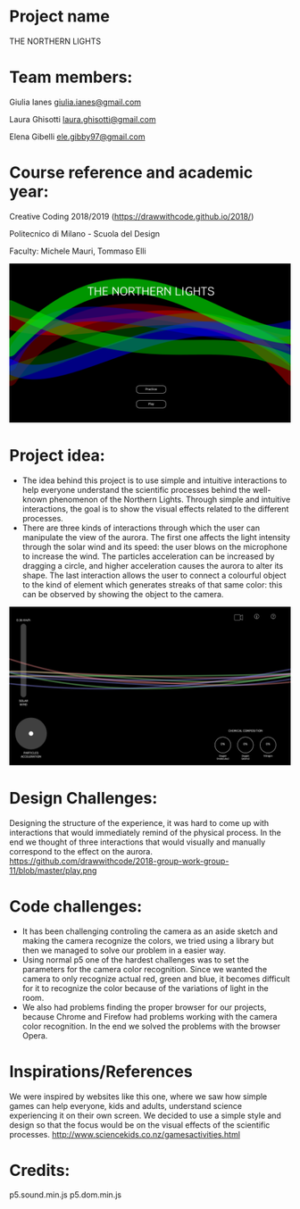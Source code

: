 # Project name
THE NORTHERN LIGHTS

# Team members:
Giulia Ianes giulia.ianes@gmail.com

Laura Ghisotti laura.ghisotti@gmail.com

Elena Gibelli ele.gibby97@gmail.com

# Course reference and academic year:
Creative Coding 2018/2019 (https://drawwithcode.github.io/2018/)

Politecnico di Milano - Scuola del Design

Faculty: Michele Mauri, Tommaso Elli


![alt text](https://github.com/drawwithcode/2018-group-work-group-11/blob/master/aurora.png)


# Project idea:
* The idea behind this project is to use simple and intuitive interactions to help everyone understand the scientific processes behind the well-known phenomenon of the Northern Lights. Through simple and intuitive interactions, the goal is to show the visual effects related to the different processes.
* There are three kinds of interactions through which the user can manipulate the view of the aurora. The first one affects the light intensity through the solar wind and its speed: the user blows on the microphone to increase the wind. The particles acceleration can be increased by dragging a circle, and higher acceleration causes the aurora to alter its shape. The last interaction allows the user to connect a colourful object to the kind of element which generates streaks of that same color: this can be observed by showing the object to the camera.

![alt text](https://github.com/drawwithcode/2018-group-work-group-11/blob/master/play.png)

# Design Challenges:
Designing the structure of the experience, it was hard to come up with interactions that would immediately remind of the physical process. In the end we thought of three interactions that would visually and manually correspond to the effect on the aurora.
https://github.com/drawwithcode/2018-group-work-group-11/blob/master/play.png

# Code challenges:
* It has been challenging controling the camera as an aside sketch and making the camera recognize the colors, we tried using a library but then we managed to solve our problem in a easier way.
* Using normal p5 one of the hardest challenges was to set the parameters for the camera color recognition. Since we wanted the camera to only recognize actual red, green and blue, it becomes difficult for it to recognize the color because of the variations of light in the room.
* We also had problems finding the proper browser for our projects, because Chrome and Firefow had problems working with the camera color recognition. In the end we solved the problems with the browser Opera.

# Inspirations/References
We were inspired by websites like this one, where we saw how simple games can help everyone, kids and adults, understand science experiencing it on their own screen. We decided to use a simple style and design so that the focus would be on the visual effects of the scientific processes.
http://www.sciencekids.co.nz/gamesactivities.html

# Credits:
p5.sound.min.js
p5.dom.min.js
